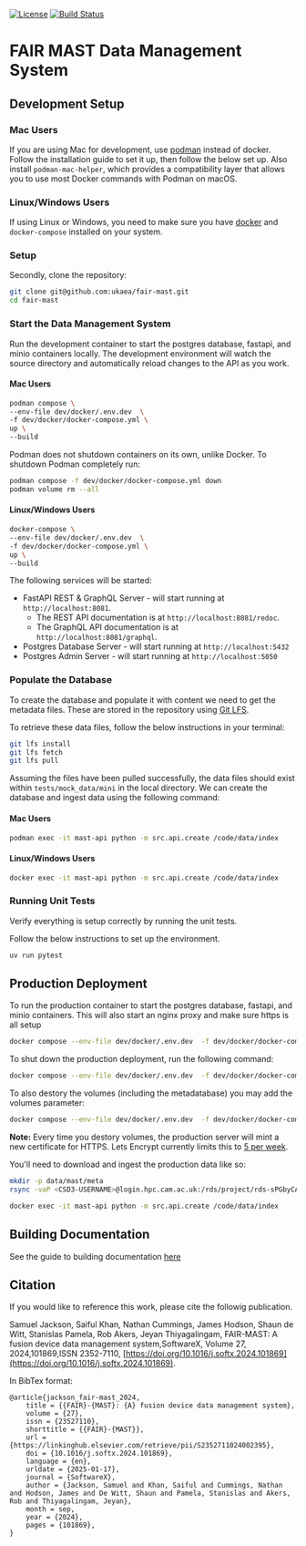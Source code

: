[![License](https://img.shields.io/badge/license-MIT-blue)](https://opensource.org/license/MIT) [![Build Status](https://github.com/ukaea/fair-mast/actions/workflows/ci.yml/badge.svg)](https://github.com/ukaea/fair-mast/actions/workflows/ci.yml)

# FAIR MAST Data Management System

## Development Setup

### Mac Users

If you are using Mac for development, use [podman](https://podman.io/docs/installation) instead of docker. Follow the installation guide to set it up, then follow the below set up. Also install ``podman-mac-helper``, which provides a compatibility layer that allows you to use most Docker commands with Podman on macOS.

### Linux/Windows Users

If using Linux or Windows, you need to make sure you have [docker](https://www.docker.com/get-started/) and `docker-compose` installed on your system.

### Setup

Secondly, clone the repository:

```bash
git clone git@github.com:ukaea/fair-mast.git
cd fair-mast
```

### Start the Data Management System

Run the development container to start the postgres database, fastapi, and minio containers locally. The development environment will watch the source directory and automatically reload changes to the API as you work.

#### Mac Users

```bash
podman compose \
--env-file dev/docker/.env.dev  \
-f dev/docker/docker-compose.yml \
up \
--build
```

Podman does not shutdown containers on its own, unlike Docker. To shutdown Podman completely run:

```bash
podman compose -f dev/docker/docker-compose.yml down   
podman volume rm --all
```

#### Linux/Windows Users

```bash
docker-compose \
--env-file dev/docker/.env.dev  \
-f dev/docker/docker-compose.yml \
up \
--build
```

The following services will be started:

- FastAPI REST & GraphQL Server - will start running at `http://localhost:8081`.
  - The REST API documentation is at `http://localhost:8081/redoc`.
  - The GraphQL API documentation is at `http://localhost:8081/graphql`.
- Postgres Database Server - will start running at `http://localhost:5432`
- Postgres Admin Server - will start running at `http://localhost:5050`

### Populate the Database

To create the database and populate it with content we need to get the metadata files. These are stored in the repository using [Git LFS](https://git-lfs.com).

To retrieve these data files, follow the below instructions in your terminal:

```bash
git lfs install
git lfs fetch
git lfs pull
```

Assuming the files have been pulled successfully, the data files should exist within `tests/mock_data/mini` in the local directory. We can
create the database and ingest data using the following command:

#### Mac Users

```bash
podman exec -it mast-api python -m src.api.create /code/data/index
```

#### Linux/Windows Users

```bash
docker exec -it mast-api python -m src.api.create /code/data/index
```

### Running Unit Tests

Verify everything is setup correctly by running the unit tests.

Follow the below instructions to set up the environment.

```bash
uv run pytest
```

## Production Deployment

To run the production container to start the postgres database, fastapi, and minio containers. This will also start an nginx proxy and make sure https is all setup

```bash
docker compose --env-file dev/docker/.env.dev  -f dev/docker/docker-compose.yml -f dev/docker/docker-compose-prod.yml up --build --force-recreate --remove-orphans -d
```

To shut down the production deployment, run the following command:

```bash
docker compose --env-file dev/docker/.env.dev  -f dev/docker/docker-compose.yml -f dev/docker/docker-compose-prod.yml down
```

To also destory the volumes (including the metadatabase) you may add the volumes parameter:

```bash
docker compose --env-file dev/docker/.env.dev  -f dev/docker/docker-compose.yml -f dev/docker/docker-compose-prod.yml down --volumes
```

**Note:** Every time you destory volumes, the production server will mint a new certificate for HTTPS. Lets Encrypt currently limits this to [5 per week](https://letsencrypt.org/docs/duplicate-certificate-limit/).

You'll need to download and ingest the production data like so:

```bash
mkdir -p data/mast/meta
rsync -vaP <CSD3-USERNAME>@login.hpc.cam.ac.uk:/rds/project/rds-sPGbyCAPsJI/archive/metadata data/
```

```bash
docker exec -it mast-api python -m src.api.create /code/data/index
```

## Building Documentation

See the guide to building documentation [here](./docs/README.md)


## Citation

If you would like to reference this work, please cite the followig publication.

Samuel Jackson, Saiful Khan, Nathan Cummings, James Hodson, Shaun de Witt, Stanislas Pamela, Rob Akers, Jeyan Thiyagalingam, FAIR-MAST: A fusion device data management system,SoftwareX, Volume 27, 2024,101869,ISSN 2352-7110, [https://doi.org/10.1016/j.softx.2024.101869](https://doi.org/10.1016/j.softx.2024.101869).

In BibTex format:
```
@article{jackson_fair-mast_2024,
	title = {{FAIR}-{MAST}: {A} fusion device data management system},
	volume = {27},
	issn = {23527110},
	shorttitle = {{FAIR}-{MAST}},
	url = {https://linkinghub.elsevier.com/retrieve/pii/S2352711024002395},
	doi = {10.1016/j.softx.2024.101869},
	language = {en},
	urldate = {2025-01-17},
	journal = {SoftwareX},
	author = {Jackson, Samuel and Khan, Saiful and Cummings, Nathan and Hodson, James and De Witt, Shaun and Pamela, Stanislas and Akers, Rob and Thiyagalingam, Jeyan},
	month = sep,
	year = {2024},
	pages = {101869},
}
```
